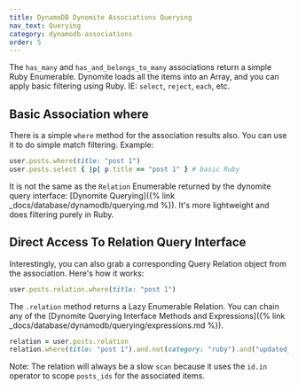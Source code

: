 ```yaml
---
title: DynamoDB Dynomite Associations Querying
nav_text: Querying
category: dynamodb-associations
order: 5
---
```


The `has_many` and `has_and_belongs_to_many` associations return a simple Ruby Enumerable. Dynomite loads all the items into an Array, and you can apply basic filtering using Ruby. IE: `select`, `reject`, `each`, etc.

## Basic Association where

There is a simple `where` method for the association results also. You can use it to do simple match filtering. Example:

```ruby
user.posts.where(title: "post 1")
user.posts.select { |p| p.title == "post 1" } # basic Ruby
```

It is not the same as the `Relation` Enumerable returned by the dynomite query interface: [Dynomite Querying]({% link _docs/database/dynamodb/querying.md %}). It's more lightweight and does filtering purely in Ruby.

## Direct Access To Relation Query Interface

Interestingly, you can also grab a corresponding Query Relation object from the association. Here's how it works:

```ruby
user.posts.relation.where(title: "post 1")
```

The `.relation` method returns a Lazy Enumerable Relation. You can chain any of the [Dynomite Querying Interface Methods and Expressions]({% link _docs/database/dynamodb/querying/expressions.md %}).

```ruby
relation = user.posts.relation
relation.where(title: "post 1").and.not(category: "ruby").and("updated_at.gt": 10.days.ago)
```

Note: The relation will always be a slow `scan` because it uses the `id.in` operator to scope `posts_ids` for the associated items.
